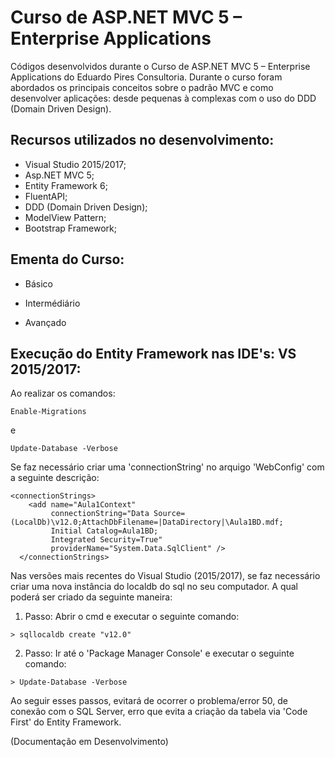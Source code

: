 # Curso de ASP.NET MVC 5 – Enterprise Applications

Códigos desenvolvidos durante o Curso de ASP.NET MVC 5 – Enterprise Applications do Eduardo Pires Consultoria. Durante o curso foram abordados os principais conceitos sobre o padrão MVC e como desenvolver aplicações: desde pequenas à complexas com o uso do DDD (Domain Driven Design).

## Recursos utilizados no desenvolvimento:

- Visual Studio 2015/2017;
- Asp.NET MVC 5;
- Entity Framework 6;
- FluentAPI;
- DDD (Domain Driven Design);
- ModelView Pattern;
- Bootstrap Framework;

## Ementa do Curso:

- Básico

- Intermédiário

- Avançado

## Execução do Entity Framework nas IDE's: VS 2015/2017:

Ao realizar os comandos:

```
Enable-Migrations

```
e

```
Update-Database -Verbose
```

Se faz necessário criar uma 'connectionString' no arquigo 'WebConfig' com a seguinte descrição:

```
<connectionStrings>
    <add name="Aula1Context"
         connectionString="Data Source=(LocalDb)\v12.0;AttachDbFilename=|DataDirectory|\Aula1BD.mdf;
         Initial Catalog=Aula1BD;
         Integrated Security=True"
         providerName="System.Data.SqlClient" />  
  </connectionStrings>

```

Nas versões mais recentes do Visual Studio (2015/2017), se faz necessário criar uma nova instância do localdb do sql no seu computador. A qual poderá ser criado da seguinte maneira:

1) Passo: Abrir o cmd e executar o seguinte comando:

```
> sqllocaldb create "v12.0"

```

2) Passo: Ir até o 'Package Manager Console' e executar o seguinte comando:

```
> Update-Database -Verbose

```

Ao seguir esses passos, evitará de ocorrer o problema/error 50, de conexão com o SQL Server, erro que evita a criação da tabela via 'Code First' do Entity Framework.


(Documentação em Desenvolvimento)
